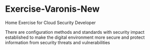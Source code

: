 # Exercise-Varonis-New
Home Exercise for Cloud Security Developer

There are configuration methods and standards with security impact established to make the digital environment more secure and protect information from security threats and vulnerabilities
